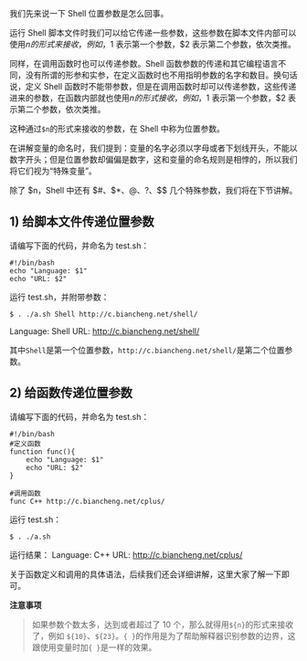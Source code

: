 我们先来说一下 Shell 位置参数是怎么回事。

运行 Shell 脚本文件时我们可以给它传递一些参数，这些参数在脚本文件内部可以使用$n的形式来接收，例如，$1 表示第一个参数，$2 表示第二个参数，依次类推。

同样，在调用函数时也可以传递参数。Shell 函数参数的传递和其它编程语言不同，没有所谓的形参和实参，在定义函数时也不用指明参数的名字和数目。换句话说，定义 Shell 函数时不能带参数，但是在调用函数时却可以传递参数，这些传递进来的参数，在函数内部就也使用$n的形式接收，例如，$1 表示第一个参数，$2 表示第二个参数，依次类推。

这种通过`$n`的形式来接收的参数，在 Shell 中称为位置参数。

在讲解变量的命名时，我们提到：变量的名字必须以字母或者下划线开头，不能以数字开头；但是位置参数却偏偏是数字，这和变量的命名规则是相悖的，所以我们将它们视为“特殊变量”。

除了 $n，Shell 中还有 $#、$*、$@、$?、$$ 几个特殊参数，我们将在下节讲解。

## 1) 给脚本文件传递位置参数

请编写下面的代码，并命名为 test.sh：
```
#!/bin/bash
echo "Language: $1"
echo "URL: $2"
```
运行 test.sh，并附带参数：
```
$ . ./a.sh Shell http://c.biancheng.net/shell/
```
Language: Shell
URL: http://c.biancheng.net/shell/

其中`Shell`是第一个位置参数，`http://c.biancheng.net/shell/`是第二个位置参数。

## 2) 给函数传递位置参数

请编写下面的代码，并命名为 test.sh：
```
#!/bin/bash
#定义函数
function func(){
    echo "Language: $1"
    echo "URL: $2"
}

#调用函数
func C++ http://c.biancheng.net/cplus/
```
运行 test.sh：
```
$ . ./a.sh
```
运行结果：
Language: C++
URL: http://c.biancheng.net/cplus/

关于函数定义和调用的具体语法，后续我们还会详细讲解，这里大家了解一下即可。

**注意事项**
>如果参数个数太多，达到或者超过了 10 个，那么就得用`${n}`的形式来接收了，例如 `${10}`、`${23}`。`{ }`的作用是为了帮助解释器识别参数的边界，这跟使用变量时加`{ }`是一样的效果。